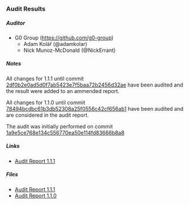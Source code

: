 ### Audit Results

##### Auditor
* G0 Group (https://github.com/g0-group)
  * Adam Kolář (@adamkolar)
  * Nick Munoz-McDonald (@NickErrant)

##### Notes
All changes for 1.1.1 until commit [2df0b2e0ad5d0f7ab5423e7f5baa72b2456d32ae](https://github.com/safe-global/safe-smart-account/commit/2df0b2e0ad5d0f7ab5423e7f5baa72b2456d32ae) have been audited and the result were added to an ammended report.

All changes for 1.1.0 until commit [78494bcdbc61b3db52308a25f0556c42cf656ab1](https://github.com/safe-global/safe-smart-account/commit/78494bcdbc61b3db52308a25f0556c42cf656ab1) have been audited and are considered in the audit report.

The audit was initially performed on commit [1a9e5ce768e134c556770ea50e114fd83666b8a8](https://github.com/safe-global/safe-smart-account/commit/1a9e5ce768e134c556770ea50e114fd83666b8a8)

##### Links
* [Audit Report 1.1.1](https://github.com/g0-group/Audits/blob/master/G0Group-GnosisSafe-Ammended.pdf)

##### Files
* [Audit Report 1.1.1](Gnosis_Safe_Audit_Report_1_1_1.pdf)
* [Audit Report 1.1.0](Gnosis_Safe_Audit_Report_1_1_0.pdf)
